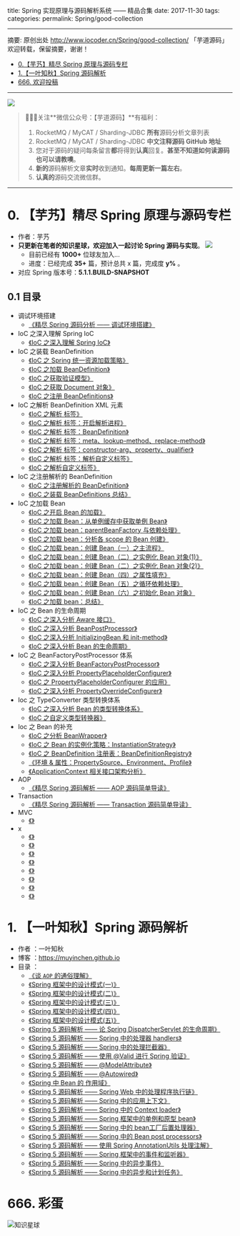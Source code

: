title: Spring 实现原理与源码解析系统 —— 精品合集
date: 2017-11-30
tags:
categories:
permalink: Spring/good-collection

-------

摘要: 原创出处 http://www.iocoder.cn/Spring/good-collection/ 「芋道源码」欢迎转载，保留摘要，谢谢！

- [0.【芋艿】精尽 Spring 原理与源码专栏](http://www.iocoder.cn/Spring/good-collection/)
- [1.【一叶知秋】Spring 源码解析](http://www.iocoder.cn/Spring/good-collection/)
- [666. 欢迎投稿](http://www.iocoder.cn/Spring/good-collection/)

-------

![](http://www.iocoder.cn/images/common/wechat_mp_2018_05_18.jpg)

> 🙂🙂🙂关注**微信公众号：【芋道源码】**有福利：
> 1. RocketMQ / MyCAT / Sharding-JDBC **所有**源码分析文章列表
> 2. RocketMQ / MyCAT / Sharding-JDBC **中文注释源码 GitHub 地址**
> 3. 您对于源码的疑问每条留言**都**将得到**认真**回复。**甚至不知道如何读源码也可以请教噢**。
> 4. **新的**源码解析文章**实时**收到通知。**每周更新一篇左右**。  
> 5. **认真的**源码交流微信群。

-------

# 0. 【芋艿】精尽 Spring 原理与源码专栏

* 作者：芋艿
* **只更新在笔者的知识星球，欢迎加入一起讨论 Spring 源码与实现**。  ![](http://www.iocoder.cn/images/common/zsxq/01.png)
    * 目前已经有 **1000+** 位球友加入...
    * 进度：已经完成 **35+** 篇，预计总共 x 篇，完成度 **y%** 。
* 对应 Spring 版本号：**5.1.1.BUILD-SNAPSHOT**

## 0.1 目录

* 调试环境搭建
    * [《精尽 Spring 源码分析 —— 调试环境搭建》](https://t.zsxq.com/NFuv3jq)
* IoC 之深入理解 Spring IoC
    * [《IoC 之深入理解 Spring IoC》](https://t.zsxq.com/NFuv3jq) 
* IoC 之装载 BeanDefinition
    * [《IoC 之 Spring 统一资源加载策略》](https://t.zsxq.com/NFuv3jq) 
    * [《IoC 之加载 BeanDefinition》](https://t.zsxq.com/NFuv3jq) 
    * [《IoC ﻿之获取验证模型》](https://t.zsxq.com/NFuv3jq) 
    * [《IoC ﻿之获取 Document 对象》](https://t.zsxq.com/NFuv3jq) 
    * [《IoC 之注册 BeanDefinitions》](https://t.zsxq.com/NFuv3jq) 
* IoC 之解析 BeanDefinition XML 元素
    * [《IoC 之解析 <import> 标签》](https://t.zsxq.com/NFuv3jq) 
    * [《IoC 之解析 <bean> 标签：开启解析进程》](https://t.zsxq.com/NFuv3jq) 
    * [《IoC 之解析 <bean> 标签：BeanDefinition》](https://t.zsxq.com/NFuv3jq) 
    * [《IoC 之解析 <bean> 标签：meta、lookup-method、replace-method》](https://t.zsxq.com/NFuv3jq) 
    * [《IoC 之解析 <bean> 标签：constructor-arg、property、qualifier》](https://t.zsxq.com/NFuv3jq) 
    * [《IoC 之解析 <bean> 标签：解析自定义标签》](https://t.zsxq.com/NFuv3jq) 
    * [《IoC 之解析自定义标签》](https://t.zsxq.com/NFuv3jq) 
* IoC 之注册解析的 BeanDefinition
    * [《IoC 之注册解析的 BeanDefinition》](https://t.zsxq.com/NFuv3jq) 
    * [《IoC 之装载 BeanDefinitions 总结》](https://t.zsxq.com/NFuv3jq) 
* IoC 之加载 Bean
    * [《IoC 之开启 Bean 的加载》](https://t.zsxq.com/NFuv3jq) 
    * [《IoC 之加载 Bean：从单例缓存中获取单例 Bean》](https://t.zsxq.com/NFuv3jq) 
    * [《IoC 之加载 bean：﻿parentBeanFactory 与依赖处理》](https://t.zsxq.com/NFuv3jq) 
    * [《IoC 之加载 bean：﻿分析各 scope 的 Bean 创建》](https://t.zsxq.com/NFuv3jq) 
    * [《IoC 之加载 bean：创建 Bean（一）之主流程》](https://t.zsxq.com/NFuv3jq) 
    * [《IoC 之加载 bean：创建 Bean（二）之实例化 Bean 对象(1)》](https://t.zsxq.com/NFuv3jq) 
    * [《IoC 之加载 bean：创建 Bean（二）之实例化 Bean 对象(2)》](https://t.zsxq.com/NFuv3jq) 
    * [《IoC 之加载 bean：创建 Bean（四）之属性填充》](https://t.zsxq.com/NFuv3jq) 
    * [《IoC 之加载 bean：创建 Bean（五）之循环依赖处理》](https://t.zsxq.com/NFuv3jq) 
    * [《IoC 之加载 bean：创建 Bean（六）之初始化 Bean 对象》](https://t.zsxq.com/NFuv3jq) 
    * [《IoC 之加载 bean：总结》](https://t.zsxq.com/NFuv3jq) 
* IoC 之 Bean 的生命周期
    * [《IoC 之深入分析 Aware 接口》](https://t.zsxq.com/NFuv3jq) 
    * [《IoC 之深入分析 ﻿BeanPostProcessor》](https://t.zsxq.com/NFuv3jq) 
    * [《IoC 之深入分析 ﻿InitializingBean 和 init-method》](https://t.zsxq.com/NFuv3jq) 
    * [《IoC 之深入分析 ﻿Bean 的生命周期》](https://t.zsxq.com/NFuv3jq) 
* IoC 之 BeanFactoryPostProcessor 体系
    * [《IoC 之深入分析 BeanFactoryPostProcessor》](https://t.zsxq.com/NFuv3jq) 
    * [《IoC 之深入分析 ﻿PropertyPlaceholderConfigurer》](https://t.zsxq.com/NFuv3jq) 
    * [《IoC 之﻿ PropertyPlaceholderConfigurer 的应用》](https://t.zsxq.com/NFuv3jq) 
    * [《IoC 之深入分析 PropertyOverrideConfigurer》](https://t.zsxq.com/NFuv3jq)
* Ioc 之 TypeConverter 类型转换体系
    * [《IoC 之深入分析 Bean 的类型转换体系》](https://t.zsxq.com/NFuv3jq)
    * [《IoC 之自定义类型转换器》](https://t.zsxq.com/NFuv3jq)
* Ioc 之 Bean 的补充
    * [《IoC 之分析 BeanWrapper》](https://t.zsxq.com/NFuv3jq)
    * [《IoC 之 Bean 的实例化策略：InstantiationStrategy》](https://t.zsxq.com/NFuv3jq)
    * [《IoC 之 BeanDefinition 注册表：BeanDefinitionRegistry》](https://t.zsxq.com/NFuv3jq)
    * [《环境 & 属性：PropertySource、Environment、Profile》](https://t.zsxq.com/NFuv3jq)
    * [《ApplicationContext 相关接口架构分析》](https://t.zsxq.com/NFuv3jq)
* AOP
    * [《精尽 Spring 源码解析 —— AOP 源码简单导读》](https://t.zsxq.com/NFuv3jq)
* Transaction
    * [《精尽 Spring 源码解析 —— Transaction 源码简单导读》](https://t.zsxq.com/NFuv3jq)
* MVC
    * [《》](https://t.zsxq.com/NFuv3jq)
* x
    * [《》](https://t.zsxq.com/NFuv3jq) 
    * [《》](https://t.zsxq.com/NFuv3jq) 
    * [《》](https://t.zsxq.com/NFuv3jq) 
    * [《》](https://t.zsxq.com/NFuv3jq) 
    * [《》](https://t.zsxq.com/NFuv3jq) 
    * [《》](https://t.zsxq.com/NFuv3jq) 
    * [《》](https://t.zsxq.com/NFuv3jq) 
    * [《》](https://t.zsxq.com/NFuv3jq)

# 1. 【一叶知秋】Spring 源码解析

* 作者 ：一叶知秋
* 博客 ：https://muyinchen.github.io
* 目录 ：
    * [《谈 `AOP` 的通俗理解》](http://www.iocoder.cn/Spring/AOP)
    * [《Spring 框架中的设计模式(一)》](http://www.iocoder.cn/Spring/DesignPattern-1)
    * [《Spring 框架中的设计模式(二)》](http://www.iocoder.cn/Spring/DesignPattern-2)
    * [《Spring 框架中的设计模式(三)》](http://www.iocoder.cn/Spring/DesignPattern-3)
    * [《Spring 框架中的设计模式(四)》](http://www.iocoder.cn/Spring/DesignPattern-4)
    * [《Spring 框架中的设计模式(五)》](http://www.iocoder.cn/Spring/DesignPattern-5)
    * [《Spring 5 源码解析 —— 论 Spring DispatcherServlet 的生命周期》](http://www.iocoder.cn/Spring/DispatcherServlet)
    * [《Spring 5 源码解析 —— Spring 中的处理器 handlers》](http://www.iocoder.cn/Spring/handlers)
    * [《Spring 5 源码解析 —— Spring 中的处理拦截器》](http://www.iocoder.cn/Spring/interceptor)
    * [《Spring 5 源码解析 —— 使用 @Valid 进行 Spring 验证》](http://www.iocoder.cn/Spring/@Valid)
    * [《Spring 5 源码解析 —— @ModelAttribute》](http://www.iocoder.cn/Spring/@ModelAttribute)
    * [《Spring 5 源码解析 —— @Autowired》](http://www.iocoder.cn/Spring/@Autowired)
    * [《Spring 中 Bean 的 作用域》](http://www.iocoder.cn/Spring/Bean)
    * [《Spring 5 源码解析 —— Spring Web 中的处理程序执行链》](http://www.iocoder.cn/Spring/HandlerExecutionChain)
    * [《Spring 5 源码解析 —— Spring 中的应用上下文》](http://www.iocoder.cn/Spring/ApplicationContext)
    * [《Spring 5 源码解析 —— Spring 中的 Context loader》](http://www.iocoder.cn/Spring/Context-loader)
    * [《Spring 5 源码解析 —— Spring 框架中的单例和原型 bean》](http://www.iocoder.cn/Spring/singleton-prototype)
    * [《Spring 5 源码解析 —— Spring 中的 bean工厂后置处理器》](http://www.iocoder.cn/Spring/bean-factory-post-processor)
    * [《Spring 5 源码解析 —— Spring 中的 Bean post processors》](http://www.iocoder.cn/Spring/Bean-post-processors)
    * [《Spring 5 源码解析 —— 使用 Spring AnnotationUtils 处理注解》](http://www.iocoder.cn/Spring/AnnotationUtils)
    * [《Spring 5 源码解析 —— Spring 框架中的事件和监听器》](http://www.iocoder.cn/Spring/ApplicationContextEvent)
    * [《Spring 5 源码解析 —— Spring 中的异步事件》](http://www.iocoder.cn/Spring/asyncTaskExecutor)
    * [《Spring 5 源码解析 —— Spring 中的异步和计划任务》](http://www.iocoder.cn/Spring/scheduler)

# 666. 彩蛋

![知识星球](http://www.iocoder.cn/images/Architecture/2017_12_29/01.png)

